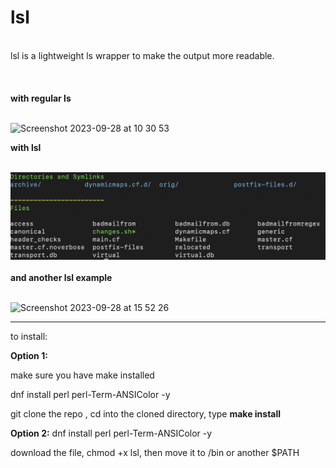 # lsl
<br>
lsl is a lightweight ls wrapper to make the output more readable.
<br>
<br>
<br>
<br>
<b>with regular ls</b>
<br>
<br>

![Screenshot 2023-09-28 at 10 30 53](https://github.com/nightintoxicated/lsl/assets/50459012/6f4e9c90-32f3-4bd0-b62b-27a5c288b913)

<b>with lsl</b>
<br>
<br>

![a](https://github.com/nightintoxicated/lsl/blob/main/Screenshot%202024-02-27%20at%2011.06.21.png)
<br>
<br>
<b> and another lsl example </b>
<br>
<br>

![Screenshot 2023-09-28 at 15 52 26](https://github.com/nightintoxicated/lsl/assets/50459012/b76ae4bf-9760-4f64-b330-7180cbfd7103)


------------
to install:

<b>Option 1:</b>

make sure you have make installed

dnf install perl perl-Term-ANSIColor -y

git clone the repo , cd into the cloned directory, type <b>make install</b>


<b>Option 2:</b>
dnf install perl perl-Term-ANSIColor -y

download the file, chmod +x lsl, then move it to /bin or another $PATH


